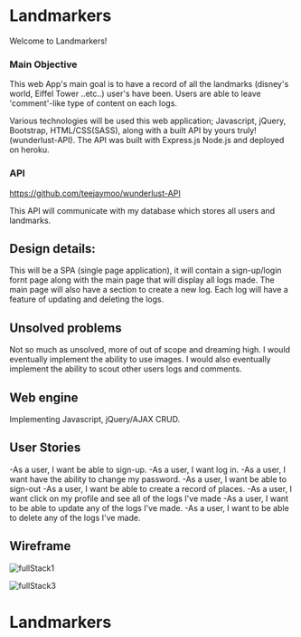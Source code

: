 # Landmarkers

Welcome to Landmarkers!


### Main Objective

This web App's main goal is to have a record of all the landmarks (disney's world, Eiffel Tower ..etc..) user's have been. Users are able to leave 'comment'-like type of content on each logs.


Various technologies will be used this web application; Javascript, jQuery, Bootstrap, HTML/CSS(SASS), along with a built API by yours truly! (wunderlust-API). The API was built with Express.js Node.js and deployed on heroku.

### API

https://github.com/teejaymoo/wunderlust-API

This API will communicate with my database which stores all users and landmarks.


## Design details:
This will be a SPA (single page application), it will contain a sign-up/login fornt page along with the main page that will display all logs made. The main page will also have a section to create a new log. Each log will have a feature of updating and deleting the logs.

## Unsolved problems

Not so much as unsolved, more of out of scope and dreaming high.
I would eventually implement the ability to use images.
I would also eventually implement the ability to scout other users logs and comments.



## Web engine

Implementing Javascript, jQuery/AJAX CRUD.

## User Stories
-As a user, I want be able to sign-up.
-As a user, I want log in.
-As a user, I want have the ability to change my password.
-As a user, I want be able to sign-out
-As a user, I want be able to create a record of places.
-As a user, I want click on my profile and see all of the logs I've made
-As a user, I want to be able to update any of the logs I've made.
-As a user, I want to be able to delete any of the logs I've made.


## Wireframe

![fullStack1](https://media.git.generalassemb.ly/user/33542/files/bf015500-7cc1-11eb-94e2-e809a53be7db)


![fullStack3](https://media.git.generalassemb.ly/user/33542/files/d6404280-7cc1-11eb-8584-74d87b2236c0)



# Landmarkers
